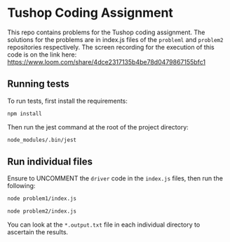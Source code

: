 # Tushop Coding Assignment

This repo contains problems for the Tushop coding assignment. The solutions for the problems are in index.js files of the `probleml` and `problem2` repositories respectively.
The screen recording for the execution of this code is on the link here: https://www.loom.com/share/4dce2317135b4be78d0479867155bfc1

## Running tests

To run tests, first install the requirements:

```bash
npm install
```

Then run the jest command at the root of the project directory:

```bash
node_modules/.bin/jest
```

## Run individual files

Ensure to UNCOMMENT the `driver` code in the `index.js` files, then run the following:

```bash
node problem1/index.js
```

```bash
node problem2/index.js
```

You can look at the `*.output.txt` file in each individual directory to ascertain the results.
